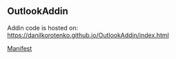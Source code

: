 OutlookAddin
------------

Addin code is hosted on: https://danilkorotenko.github.io/OutlookAddin/index.html

[Manifest](/manifest.xml)
